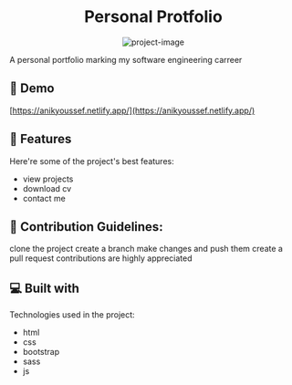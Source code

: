 <h1 align="center" id="title">Personal Protfolio</h1>

<p align="center"><img src="https://socialify.git.ci/younik2304/Personal-Portfolio/image?font=Bitter&amp;name=1&amp;pattern=Solid&amp;theme=Dark" alt="project-image"></p>

<p id="description">A personal portfolio marking my software engineering carreer</p>

<h2>🚀 Demo</h2>

[https://anikyoussef.netlify.app/](https://anikyoussef.netlify.app/)

  
  
<h2>🧐 Features</h2>

Here're some of the project's best features:

*   view projects
*   download cv
*   contact me

<h2>🍰 Contribution Guidelines:</h2>

clone the project create a branch make changes and push them create a pull request contributions are highly appreciated

  
  
<h2>💻 Built with</h2>

Technologies used in the project:

*   html
*   css
*   bootstrap
*   sass
*   js

